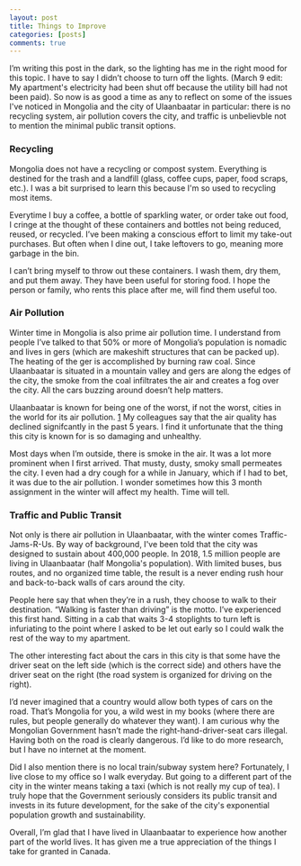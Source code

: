 ```yaml
---
layout: post
title: Things to Improve
categories: [posts]
comments: true
---
```


I’m writing this post in the dark, so the lighting has me in the right mood for this topic. I have to say I didn’t choose to turn off the lights. (March 9 edit: My apartment's electricity had been shut off because the utility bill had not been paid). So now is as good a time as any to reflect on some of the issues I've noticed in Mongolia and the city of Ulaanbaatar in particular: there is no recycling system, air pollution covers the city, and traffic is unbelievble not to mention the minimal public transit options.

### Recycling

Mongolia does not have a recycling or compost system. Everything is destined for the trash and a landfill (glass, coffee cups, paper, food scraps, etc.). I was a bit surprised to learn this because I'm so used to recycling most items.

Everytime I buy a coffee, a bottle of sparkling water, or order take out food, I cringe at the thought of these containers and bottles not being reduced, reused, or recycled. I’ve been making a conscious effort to limit my take-out purchases. But often when I dine out, I take leftovers to go, meaning more garbage in the bin.

I can’t bring myself to throw out these containers. I wash them, dry them, and put them away. They have been useful for storing food. I hope the person or family, who rents this place after me, will find them useful too.

### Air Pollution

Winter time in Mongolia is also prime air pollution time. I understand from people I’ve talked to that 50% or more of Mongolia’s population is nomadic and lives in gers (which are makeshift structures that can be packed up). The heating of the ger is accomplished by burning raw coal. Since Ulaanbaatar is situated in a mountain valley and gers are along the edges of the city, the smoke from the coal infiltrates the air and creates a fog over the city. All the cars buzzing around doesn’t help matters.

Ulaanbaatar is known for being one of the worst, if not the worst, cities in the world for its air pollution. [1](https://www.reuters.com/article/us-mongolia-pollution/mongolian-air-pollution-causing-health-crisis-unicef-idUSKCN1G70Q3 "Mongolian air pollution causing health crisis") My colleagues say that the air quality has declined signifcantly in the past 5 years. I find it unfortunate that the thing this city is known for is so damaging and unhealthy.

Most days when I’m outside, there is smoke in the air. It was a lot more prominent when I first arrived. That musty, dusty, smoky small permeates the city. I even had a dry cough for a while in January, which if I had to bet, it was due to the air pollution. I wonder sometimes how this 3 month assignment in the winter will affect my health. Time will tell.

### Traffic and Public Transit

Not only is there air pollution in Ulaanbaatar, with the winter comes Traffic-Jams-R-Us. By way of background, I've been told that the city was designed to sustain about 400,000 people. In 2018, 1.5 million people are living in Ulaanbaatar (half Mongolia's population). With limited buses, bus routes, and no organized time table, the result is a never ending rush hour and back-to-back walls of cars around the city.

People here say that when they’re in a rush, they choose to walk to their destination. “Walking is faster than driving” is the motto. I’ve experienced this first hand. Sitting in a cab that waits 3-4 stoplights to turn left is infuriating to the point where I asked to be let out early so I could walk the rest of the way to my apartment.

The other interesting fact about the cars in this city is that some have the driver seat on the left side (which is the correct side) and others have the driver seat on the right (the road system is organized for driving on the right).

I’d never imagined that a country would allow both types of cars on the road. That’s Mongolia for you, a wild west in my books (where there are rules, but people generally do whatever they want). I am curious why the Mongolian Government hasn’t made the right-hand-driver-seat cars illegal. Having both on the road is clearly dangerous. I’d like to do more research, but I have no internet at the moment.

Did I also mention there is no local train/subway system here? Fortunately, I live close to my office so I walk everyday. But going to a different part of the city in the winter means taking a taxi (which is not really my cup of tea). I truly hope that the Government seriously considers its public transit and invests in its future development, for the sake of the city's exponential population growth and sustainability.

Overall, I’m glad that I have lived in Ulaanbaatar to experience how another part of the world lives. It has given me a true appreciation of the things I take for granted in Canada.
